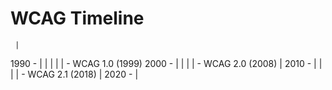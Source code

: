 # WCAG Timeline

<!-- prettier-ignore-start -->
     |
1990 - 
     |
     |
     |
     |
     | - WCAG 1.0 (1999)
2000 -
     |
     |
     |
     | - WCAG 2.0 (2008)
     |
2010 -
     |
     |
     |
     | - WCAG 2.1 (2018)
     |
2020 -
     |
<!-- prettier-ignore-end -->
